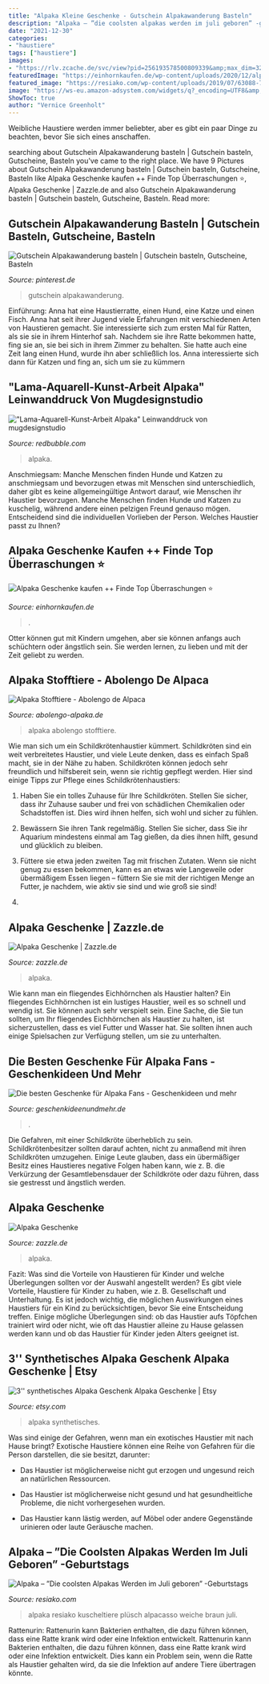 ```yaml
---
title: "Alpaka Kleine Geschenke - Gutschein Alpakawanderung Basteln"
description: "Alpaka – ”die coolsten alpakas werden im juli geboren” -geburtstags"
date: "2021-12-30"
categories:
- "haustiere"
tags: ["haustiere"]
images:
- "https://rlv.zcache.de/svc/view?pid=256193578500809339&amp;max_dim=324"
featuredImage: "https://einhornkaufen.de/wp-content/uploads/2020/12/alpaka-geschenk-natur-360x541.jpg"
featured_image: "https://resiako.com/wp-content/uploads/2019/07/63088-7.jpg"
image: "https://ws-eu.amazon-adsystem.com/widgets/q?_encoding=UTF8&amp;ASIN=B079H3X5NX&amp;Format=_SL160_&amp;ID=AsinImage&amp;MarketPlace=DE&amp;ServiceVersion=20070822&amp;WS=1&amp;tag=geschenundmeh-21&amp;language=de_DE"
ShowToc: true
author: "Vernice Greenholt"
---
```



Weibliche Haustiere werden immer beliebter, aber es gibt ein paar Dinge zu beachten, bevor Sie sich eines anschaffen.

	

		
searching about Gutschein Alpakawanderung basteln | Gutschein basteln, Gutscheine, Basteln you've came to the right place. We have 9 Pictures about Gutschein Alpakawanderung basteln | Gutschein basteln, Gutscheine, Basteln like Alpaka Geschenke kaufen ++ Finde Top Überraschungen ⭐, Alpaka Geschenke | Zazzle.de and also Gutschein Alpakawanderung basteln | Gutschein basteln, Gutscheine, Basteln. Read more:
		
    
## Gutschein Alpakawanderung Basteln | Gutschein Basteln, Gutscheine, Basteln

<img loading=lazy src="https://i.pinimg.com/originals/ed/f9/80/edf980f193d9df4bcd6a5e6963cbb981.jpg" onerror="this.onerror=null;this.src='https://tse1.mm.bing.net/th?id=OIP.Ql5e2tGKz7J22f-O19QizgHaHL&amp;pid=15.1';" alt="Gutschein Alpakawanderung basteln | Gutschein basteln, Gutscheine, Basteln">

_Source: pinterest.de_

>gutschein alpakawanderung. 

	

Einführung: Anna hat eine Haustierratte, einen Hund, eine Katze und einen Fisch. Anna hat seit ihrer Jugend viele Erfahrungen mit verschiedenen Arten von Haustieren gemacht. Sie interessierte sich zum ersten Mal für Ratten, als sie sie in ihrem Hinterhof sah. Nachdem sie ihre Ratte bekommen hatte, fing sie an, sie bei sich in ihrem Zimmer zu behalten. Sie hatte auch eine Zeit lang einen Hund, wurde ihn aber schließlich los. Anna interessierte sich dann für Katzen und fing an, sich um sie zu kümmern

    
## &quot;Lama-Aquarell-Kunst-Arbeit Alpaka&quot; Leinwanddruck Von Mugdesignstudio

<img loading=lazy src="https://ih1.redbubble.net/image.663069309.4847/flat,750x,075,f-pad,750x1000,f8f8f8.jpg" onerror="this.onerror=null;this.src='https://tse3.mm.bing.net/th?id=OIP.TLwbh0igAyoaymwh45nhOAHaJ4&amp;pid=15.1';" alt="&quot;Lama-Aquarell-Kunst-Arbeit Alpaka&quot; Leinwanddruck von mugdesignstudio">

_Source: redbubble.com_

>alpaka. 

	

Anschmiegsam: Manche Menschen finden Hunde und Katzen zu anschmiegsam und bevorzugen etwas mit
Menschen sind unterschiedlich, daher gibt es keine allgemeingültige Antwort darauf, wie Menschen ihr Haustier bevorzugen. Manche Menschen finden Hunde und Katzen zu kuschelig, während andere einen pelzigen Freund genauso mögen. Entscheidend sind die individuellen Vorlieben der Person. Welches Haustier passt zu Ihnen?

    
## Alpaka Geschenke Kaufen ++ Finde Top Überraschungen ⭐

<img loading=lazy src="https://einhornkaufen.de/wp-content/uploads/2020/12/alpaka-geschenk-natur-360x541.jpg" onerror="this.onerror=null;this.src='https://tse1.mm.bing.net/th?id=OIP.kdsxbv-69BGWgbfeTeuN2wAAAA&amp;pid=15.1';" alt="Alpaka Geschenke kaufen ++ Finde Top Überraschungen ⭐">

_Source: einhornkaufen.de_

>. 

	

Otter können gut mit Kindern umgehen, aber sie können anfangs auch schüchtern oder ängstlich sein. Sie werden lernen, zu lieben und mit der Zeit geliebt zu werden.

    
## Alpaka Stofftiere - Abolengo De Alpaca

<img loading=lazy src="https://www.abolengo-alpaka.de/shop/images/product_images/info_images/alpaka-geschenk-alpakafan-anhaenger.jpg" onerror="this.onerror=null;this.src='https://tse4.mm.bing.net/th?id=OIP.O6cFEEWVztRH5QlaGxHDfQHaE8&amp;pid=15.1';" alt="Alpaka Stofftiere - Abolengo de Alpaca">

_Source: abolengo-alpaka.de_

>alpaka abolengo stofftiere. 

	

Wie man sich um ein Schildkrötenhaustier kümmert.
Schildkröten sind ein weit verbreitetes Haustier, und viele Leute denken, dass es einfach Spaß macht, sie in der Nähe zu haben. Schildkröten können jedoch sehr freundlich und hilfsbereit sein, wenn sie richtig gepflegt werden. Hier sind einige Tipps zur Pflege eines Schildkrötenhaustiers:
1. Haben Sie ein tolles Zuhause für Ihre Schildkröten. Stellen Sie sicher, dass ihr Zuhause sauber und frei von schädlichen Chemikalien oder Schadstoffen ist. Dies wird ihnen helfen, sich wohl und sicher zu fühlen.

2. Bewässern Sie ihren Tank regelmäßig. Stellen Sie sicher, dass Sie ihr Aquarium mindestens einmal am Tag gießen, da dies ihnen hilft, gesund und glücklich zu bleiben.

3. Füttere sie etwa jeden zweiten Tag mit frischen Zutaten. Wenn sie nicht genug zu essen bekommen, kann es an etwas wie Langeweile oder übermäßigem Essen liegen – füttern Sie sie mit der richtigen Menge an Futter, je nachdem, wie aktiv sie sind und wie groß sie sind!

4.

    
## Alpaka Geschenke | Zazzle.de

<img loading=lazy src="https://rlv.zcache.de/alpaka_postkarte-r0639a1eeecd348589fd8eb3a627aba4b_vgbaq_8byvr_200.jpg" onerror="this.onerror=null;this.src='https://tse2.mm.bing.net/th?id=OIP.eLylu11lZVPbPGM7kzMvHgAAAA&amp;pid=15.1';" alt="Alpaka Geschenke | Zazzle.de">

_Source: zazzle.de_

>alpaka. 

	

Wie kann man ein fliegendes Eichhörnchen als Haustier halten?
Ein fliegendes Eichhörnchen ist ein lustiges Haustier, weil es so schnell und wendig ist. Sie können auch sehr verspielt sein. Eine Sache, die Sie tun sollten, um Ihr fliegendes Eichhörnchen als Haustier zu halten, ist sicherzustellen, dass es viel Futter und Wasser hat. Sie sollten ihnen auch einige Spielsachen zur Verfügung stellen, um sie zu unterhalten.

    
## Die Besten Geschenke Für Alpaka Fans - Geschenkideen Und Mehr

<img loading=lazy src="https://ws-eu.amazon-adsystem.com/widgets/q?_encoding=UTF8&amp;ASIN=B079H3X5NX&amp;Format=_SL160_&amp;ID=AsinImage&amp;MarketPlace=DE&amp;ServiceVersion=20070822&amp;WS=1&amp;tag=geschenundmeh-21&amp;language=de_DE" onerror="this.onerror=null;this.src='https://tse2.mm.bing.net/th?id=OIP.p5164OeT3zftMLI5m8mE9wAAAA&amp;pid=15.1';" alt="Die besten Geschenke für Alpaka Fans - Geschenkideen und mehr">

_Source: geschenkideenundmehr.de_

>. 

	

Die Gefahren, mit einer Schildkröte überheblich zu sein.
Schildkrötenbesitzer sollten darauf achten, nicht zu anmaßend mit ihren Schildkröten umzugehen. Einige Leute glauben, dass ein übermäßiger Besitz eines Haustieres negative Folgen haben kann, wie z. B. die Verkürzung der Gesamtlebensdauer der Schildkröte oder dazu führen, dass sie gestresst und ängstlich werden.

    
## Alpaka Geschenke

<img loading=lazy src="https://rlv.zcache.de/svc/view?pid=256193578500809339&amp;max_dim=324" onerror="this.onerror=null;this.src='https://tse4.mm.bing.net/th?id=OIP.zZnidjI8dRUUXXEU7VWSwwAAAA&amp;pid=15.1';" alt="Alpaka Geschenke">

_Source: zazzle.de_

>alpaka. 

	

Fazit: Was sind die Vorteile von Haustieren für Kinder und welche Überlegungen sollten vor der Auswahl angestellt werden?
Es gibt viele Vorteile, Haustiere für Kinder zu haben, wie z. B. Gesellschaft und Unterhaltung. Es ist jedoch wichtig, die möglichen Auswirkungen eines Haustiers für ein Kind zu berücksichtigen, bevor Sie eine Entscheidung treffen. Einige mögliche Überlegungen sind: ob das Haustier aufs Töpfchen trainiert wird oder nicht, wie oft das Haustier alleine zu Hause gelassen werden kann und ob das Haustier für Kinder jeden Alters geeignet ist.

    
## 3&#039;&#039; Synthetisches Alpaka Geschenk Alpaka Geschenke | Etsy

<img loading=lazy src="https://i.etsystatic.com/27191783/r/il/63125d/3215976398/il_fullxfull.3215976398_sphd.jpg" onerror="this.onerror=null;this.src='https://tse3.mm.bing.net/th?id=OIP.PZXVjjYJtFj7ivimTLjsDgHaE8&amp;pid=15.1';" alt="3&#039;&#039; synthetisches Alpaka Geschenk Alpaka Geschenke | Etsy">

_Source: etsy.com_

>alpaka synthetisches. 

	

Was sind einige der Gefahren, wenn man ein exotisches Haustier mit nach Hause bringt?
Exotische Haustiere können eine Reihe von Gefahren für die Person darstellen, die sie besitzt, darunter:
- Das Haustier ist möglicherweise nicht gut erzogen und ungesund reich an natürlichen Ressourcen.

- Das Haustier ist möglicherweise nicht gesund und hat gesundheitliche Probleme, die nicht vorhergesehen wurden.

- Das Haustier kann lästig werden, auf Möbel oder andere Gegenstände urinieren oder laute Geräusche machen.

    
## Alpaka – ”Die Coolsten Alpakas Werden Im Juli Geboren” -Geburtstags

<img loading=lazy src="https://resiako.com/wp-content/uploads/2019/07/63088-7.jpg" onerror="this.onerror=null;this.src='https://tse4.mm.bing.net/th?id=OIP.p0-9iQjR_bdeNL1tbMlSowHaHa&amp;pid=15.1';" alt="Alpaka – ”Die coolsten Alpakas Werden im Juli geboren” -Geburtstags">

_Source: resiako.com_

>alpaka resiako kuscheltiere plüsch alpacasso weiche braun juli. 

	

Rattenurin: Rattenurin kann Bakterien enthalten, die dazu führen können, dass eine Ratte krank wird oder eine Infektion entwickelt.
Rattenurin kann Bakterien enthalten, die dazu führen können, dass eine Ratte krank wird oder eine Infektion entwickelt. Dies kann ein Problem sein, wenn die Ratte als Haustier gehalten wird, da sie die Infektion auf andere Tiere übertragen könnte.

